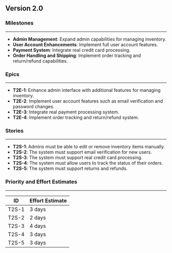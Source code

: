 ## Version 2.0

### Milestones
---
- **Admin Management**: Expand admin capabilities for managing inventory.  
- **User Account Enhancements**: Implement full user account features.  
- **Payment System**: Integrate real credit card processing.  
- **Order Handling and Shipping**: Implement order tracking and return/refund capabilities.

### Epics
---
- **T2E-1**: Enhance admin interface with additional features for managing inventory.  
- **T2E-2**: Implement user account features such as email verification and password changes.  
- **T2E-3**: Integrate real payment processing system.  
- **T2E-4**: Implement order tracking and return/refund system.

### Stories
---
- **T2S-1**: Admins must be able to edit or remove inventory items manually.  
- **T2S-2**: The system must support email verification for new users.  
- **T2S-3**: The system must support real credit card processing.  
- **T2S-4**: The system must allow users to track the status of their orders.  
- **T2S-5**: The system must support returns and refunds.

### Priority and Effort Estimates
---
| **ID**   | **Effort Estimate** |
|----------|---------------------|
| T2S-1    | 3 days              |
| T2S-2    | 2 days              |
| T2S-3    | 4 days              |
| T2S-4    | 3 days              |
| T2S-5    | 3 days              |
